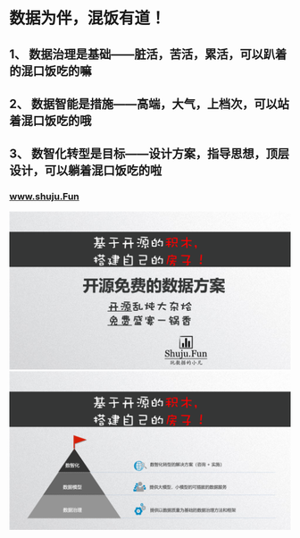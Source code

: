 # 数据为伴，混饭有道！
## 1、 数据治理是基础——脏活，苦活，累活，可以趴着的混口饭吃的嘛
## 2、 数据智能是措施——高端，大气，上档次，可以站着混口饭吃的哦
## 3、 数智化转型是目标——设计方案，指导思想，顶层设计，可以躺着混口饭吃的啦
### www.shuju.Fun

![image](https://github.com/ShujuFun/ShujuFun/raw/master/Pics/ShujuFun-1.png)
![image](https://github.com/ShujuFun/ShujuFun/raw/master/Pics/ShujuFun-2.png)





